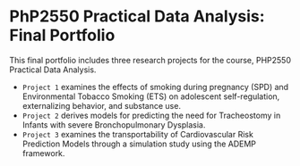 # PhP2550 Practical Data Analysis: Final Portfolio
This final portfolio includes three research projects for the course, PHP2550 Practical Data Analysis. 
* `Project 1` examines the effects of smoking during pregnancy (SPD) and Environmental Tobacco Smoking (ETS) on adolescent self-regulation, externalizing behavior, and substance use.
* `Project 2` derives models for predicting the need for Tracheostomy in Infants with severe Bronchopulmonary Dysplasia.
* `Project 3` examines the transportability of Cardiovascular Risk Prediction Models through a simulation study using the ADEMP framework.
